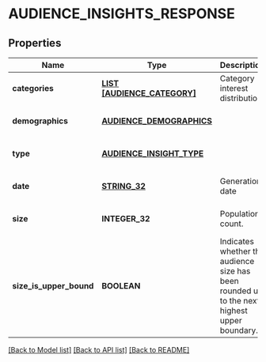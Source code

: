 # AUDIENCE_INSIGHTS_RESPONSE

## Properties
Name | Type | Description | Notes
------------ | ------------- | ------------- | -------------
**categories** | [**LIST [AUDIENCE_CATEGORY]**](AudienceCategory.md) | Category interest distribution | [optional] [default to null]
**demographics** | [**AUDIENCE_DEMOGRAPHICS**](AudienceDemographics.md) |  | [optional] [default to null]
**type** | [**AUDIENCE_INSIGHT_TYPE**](AudienceInsightType.md) |  | [optional] [default to null]
**date** | [**STRING_32**](STRING_32.md) | Generation date | [optional] [default to null]
**size** | **INTEGER_32** | Population count. | [optional] [default to null]
**size_is_upper_bound** | **BOOLEAN** | Indicates whether the audience size has been rounded up to the next highest upper boundary. | [optional] [default to null]

[[Back to Model list]](../README.md#documentation-for-models) [[Back to API list]](../README.md#documentation-for-api-endpoints) [[Back to README]](../README.md)


